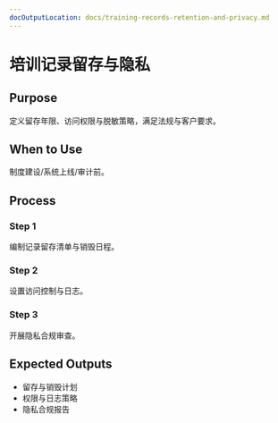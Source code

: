 ```yaml
---
docOutputLocation: docs/training-records-retention-and-privacy.md
---
```


# 培训记录留存与隐私

## Purpose

定义留存年限、访问权限与脱敏策略，满足法规与客户要求。

## When to Use

制度建设/系统上线/审计前。

## Process

### Step 1

编制记录留存清单与销毁日程。

### Step 2

设置访问控制与日志。

### Step 3

开展隐私合规审查。

## Expected Outputs

- 留存与销毁计划
- 权限与日志策略
- 隐私合规报告
